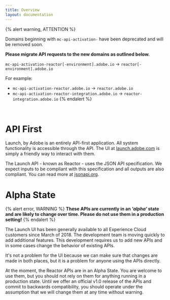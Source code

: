 ```yaml
---
title: Overview
layout: documentation
---
```


{% alert warning, ATTENTION %}

Domains beginning with `mc-api-activation-` have been deprecated and will be removed soon.

**Please migrate API requests to the new domains as outlined below.**

`mc-api-activation-reactor[-environment].adobe.io` -> `reactor[-environment].adobe.io`

For example:

- `mc-api-activation-reactor.adobe.io` -> `reactor.adobe.io`
- `mc-api-activation-reactor-integration.adobe.io` -> `reactor-integration.adobe.io`
{% endalert %}

<br>
 
# API First

Launch, by Adobe is an entirely API-first application.  All system functionality is accessible through the API.  The UI at [launch.adobe.com](https://launch.adobe.com) is simply a friendly way to interact with them.

The Launch API - known as Reactor - uses the JSON API specification.  We expect inputs to be compliant with this specification and all outputs are also compliant.  You can read more at [jsonapi.org](http://jsonapi.org/).

# Alpha State

{% alert error, WARNING %}
**These APIs are currently in an _'alpha'_ state and are likely to change over time. Please do not use them in a production setting!**
{% endalert %}

The Launch UI has been generally available to all Experience Cloud customers since March of 2018.  The development team is moving quickly to add additional features.  This development requires us to add new APIs and in some cases change the behavior of existing APIs.

It's not a problem for the UI because we can make sure that changes are made in both places, but it is a problem for anyone using the APIs directly.

At the moment, the Reactor APIs are in an Alpha State.  You are welcome to use them, but you should not rely on them for anything running in a production state.  Until we offer an official v1.0 release of the APIs and commit to backwards compatibility, you should operate under the assumption that we will change them at any time without warning.